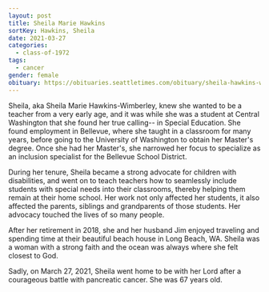 ```yaml
---
layout: post
title: Sheila Marie Hawkins
sortKey: Hawkins, Sheila
date: 2021-03-27
categories:
  - class-of-1972
tags:
  - cancer
gender: female
obituary: https://obituaries.seattletimes.com/obituary/sheila-hawkins-wimberley-1082070778
---
```

Sheila, aka Sheila Marie Hawkins-Wimberley, knew she wanted to be a teacher from a very early age, and it was while she was a student at Central Washington that she found her true calling-- in Special Education. She found employment in Bellevue, where she taught in a classroom for many years, before going to the University of Washington to obtain her Master's degree. Once she had her Master's, she narrowed her focus to specialize as an inclusion specialist for the Bellevue School District. 

During her tenure, Sheila became a strong advocate for children with disabilities, and went on to teach teachers how to seamlessly include students with special needs into their classrooms, thereby helping them remain at their home school. Her work not only affected her students, it also affected the parents, siblings and grandparents of those students. Her advocacy touched the lives of so many people.

After her retirement in 2018, she and her husband Jim enjoyed traveling and spending time at their beautiful beach house in Long Beach, WA. Sheila was a woman with a strong faith and the ocean was always where she felt closest to God.

Sadly, on March 27, 2021, Sheila went home to be with her Lord after a courageous battle with pancreatic cancer. She was 67 years old.